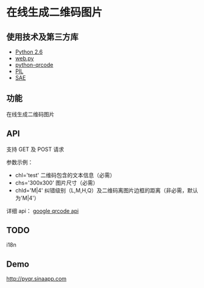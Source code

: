 # 在线生成二维码图片

## 使用技术及第三方库

* [Python 2.6](http://www.python.org/)
* [web.py]( http://webpy.org/)
* [python-qrcode](https://github.com/lincolnloop/python-qrcode)
* [PIL](http://www.pythonware.com/products/pil/index.htm)
* [SAE](http://sae.sina.com.cn/)

## 功能

在线生成二维码图片

## API

支持 GET 及 POST 请求

参数示例：

* chl='test' 二维码包含的文本信息（必需）
* chs='300x300' 图片尺寸（必需）
* chld='M|4' 纠错级别（L,M,H,Q）及二维码离图片边框的距离（非必需，默认为'M|4'）

详细 api：
[google qrcode api](https://google-developers.appspot.com/chart/infographics/docs/qr_codes)

## TODO

i18n

## Demo

<http://pyqr.sinaapp.com>


